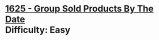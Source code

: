 # [1625 - Group Sold Products By The Date](https://leetcode.com/problems/group-sold-products-by-the-date/) </br> Difficulty: Easy